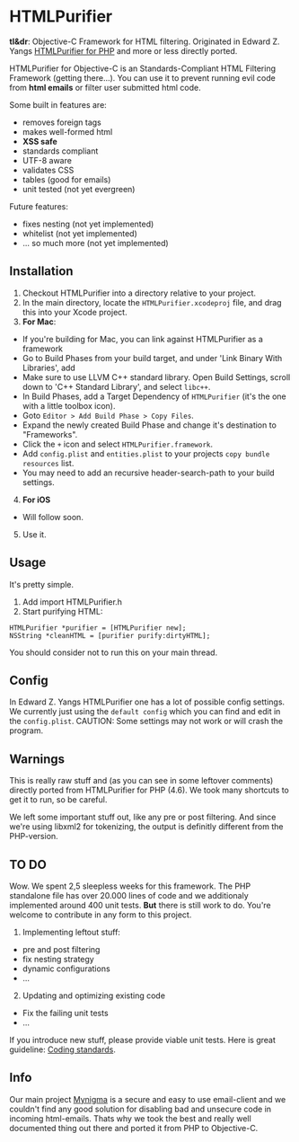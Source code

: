 HTMLPurifier
============

**tl&dr**: Objective-C Framework for HTML filtering. Originated in Edward Z. Yangs [HTMLPurifier for PHP](http://htmlpurifier.org) and more or less directly ported. 

HTMLPurifier for Objective-C is an Standards-Compliant HTML Filtering Framework (getting there...). You can use it to prevent running evil code from **html emails** or filter user submitted html code. 

Some built in features are:

- removes foreign tags
- makes well-formed html
- **XSS safe**
- standards compliant
- UTF-8 aware
- validates CSS
- tables (good for emails)
- unit tested (not yet evergreen)

Future features:

- fixes nesting (not yet implemented)
- whitelist (not yet implemented)
- ... so much more (not yet implemented)


## Installation ##

1. Checkout HTMLPurifier into a directory relative to your project.
2. In the main directory, locate the `HTMLPurifier.xcodeproj` file, and drag this into your Xcode project.
3. **For Mac**:
  - If you're building for Mac, you can link against HTMLPurifier as a framework
  - Go to Build Phases from your build target, and under 'Link Binary With Libraries', add  
  - Make sure to use LLVM C++ standard library.  Open Build Settings, scroll down to 'C++ Standard Library', and select `libc++`.
  - In Build Phases, add a Target Dependency of `HTMLPurifier` (it's the one with a little toolbox icon).
  - Goto `Editor > Add Build Phase > Copy Files`.
  - Expand the newly created Build Phase and change it's destination to "Frameworks".
  - Click the `+` icon and select `HTMLPurifier.framework`.
  - Add `config.plist` and `entities.plist` to your projects `copy bundle resources` list.
  - You may need to add an recursive header-search-path to your build settings.
4. **For iOS** 
  - Will follow soon.
5. Use it.


## Usage ##

It's pretty simple. 

1. Add import HTMLPurifier.h
2. Start purifying HTML: 

```objc
HTMLPurifier *purifier = [HTMLPurifier new];
NSString *cleanHTML = [purifier purify:dirtyHTML];
```

You should consider not to run this on your main thread.


## Config ##

In Edward Z. Yangs HTMLPurifier one has a lot of possible config settings. We currently just using the `default config` which you can find and edit in the `config.plist`. CAUTION: Some settings may not work or will crash the program.


## Warnings ##

This is really raw stuff and (as you can see in some leftover comments) directly ported from HTMLPurifier for PHP (4.6). We took many shortcuts to get it to run, so be careful.

We left some important stuff out, like any pre or post filtering. And since we're using libxml2 for tokenizing, the output is definitly different from the PHP-version.


## TO DO ##

Wow. We spent 2,5 sleepless weeks for this framework. The PHP standalone file has over 20.000 lines of code and we additionaly implemented around 400 unit tests. **But** there is still work to do. You're welcome to contribute in any form to this project.

1. Implementing leftout stuff:
  - pre and post filtering
  - fix nesting strategy
  - dynamic configurations
  - ...

2. Updating and optimizing existing code
  - Fix the failing unit tests
  - ...

If you introduce new stuff, please provide viable unit tests. Here is great guideline: [Coding standards](http://htmlpurifier.org/contribute#toclink1).


## Info ##

Our main project [Mynigma](https://mynigma.org) is a secure and easy to use email-client and we couldn't find any good solution for disabling bad and unsecure code in incoming html-emails. Thats why we took the best and really well documented thing out there and ported it from PHP to Objective-C.


